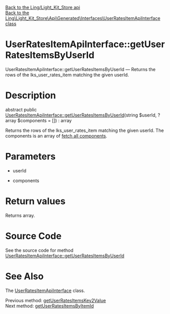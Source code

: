 [Back to the Ling/Light_Kit_Store api](https://github.com/lingtalfi/Light_Kit_Store/blob/master/doc/api/Ling/Light_Kit_Store.md)<br>
[Back to the Ling\Light_Kit_Store\Api\Generated\Interfaces\UserRatesItemApiInterface class](https://github.com/lingtalfi/Light_Kit_Store/blob/master/doc/api/Ling/Light_Kit_Store/Api/Generated/Interfaces/UserRatesItemApiInterface.md)


UserRatesItemApiInterface::getUserRatesItemsByUserId
================



UserRatesItemApiInterface::getUserRatesItemsByUserId — Returns the rows of the lks_user_rates_item matching the given userId.




Description
================


abstract public [UserRatesItemApiInterface::getUserRatesItemsByUserId](https://github.com/lingtalfi/Light_Kit_Store/blob/master/doc/api/Ling/Light_Kit_Store/Api/Generated/Interfaces/UserRatesItemApiInterface/getUserRatesItemsByUserId.md)(string $userId, ?array $components = []) : array




Returns the rows of the lks_user_rates_item matching the given userId.
The components is an array of [fetch all components](https://github.com/lingtalfi/SimplePdoWrapper/blob/master/doc/pages/fetch-all-components.md).




Parameters
================


- userId

    

- components

    


Return values
================

Returns array.








Source Code
===========
See the source code for method [UserRatesItemApiInterface::getUserRatesItemsByUserId](https://github.com/lingtalfi/Light_Kit_Store/blob/master/Api/Generated/Interfaces/UserRatesItemApiInterface.php#L186-L186)


See Also
================

The [UserRatesItemApiInterface](https://github.com/lingtalfi/Light_Kit_Store/blob/master/doc/api/Ling/Light_Kit_Store/Api/Generated/Interfaces/UserRatesItemApiInterface.md) class.

Previous method: [getUserRatesItemsKey2Value](https://github.com/lingtalfi/Light_Kit_Store/blob/master/doc/api/Ling/Light_Kit_Store/Api/Generated/Interfaces/UserRatesItemApiInterface/getUserRatesItemsKey2Value.md)<br>Next method: [getUserRatesItemsByItemId](https://github.com/lingtalfi/Light_Kit_Store/blob/master/doc/api/Ling/Light_Kit_Store/Api/Generated/Interfaces/UserRatesItemApiInterface/getUserRatesItemsByItemId.md)<br>

